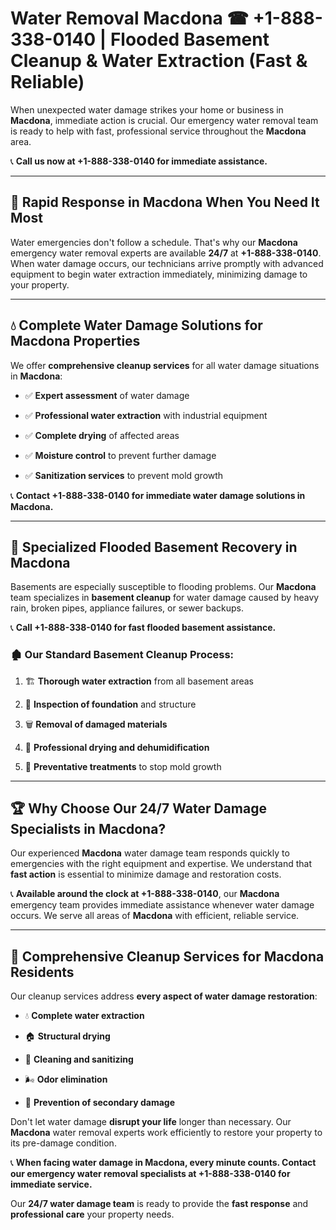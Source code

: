 # Water Removal Macdona ☎ +1-888-338-0140 | Flooded Basement Cleanup & Water Extraction (Fast & Reliable)

When unexpected water damage strikes your home or business in **Macdona**, immediate action is crucial. Our emergency water removal team is ready to help with fast, professional service throughout the **Macdona** area. 

📞 **Call us now at +1-888-338-0140 for immediate assistance.**
---
## 🚀 Rapid Response in Macdona When You Need It Most
Water emergencies don't follow a schedule. That's why our **Macdona** emergency water removal experts are available **24/7** at **+1-888-338-0140**. When water damage occurs, our technicians arrive promptly with advanced equipment to begin water extraction immediately, minimizing damage to your property.
---
## 💧 Complete Water Damage Solutions for Macdona Properties
We offer **comprehensive cleanup services** for all water damage situations in **Macdona**:
- ✅ **Expert assessment** of water damage  
- ✅ **Professional water extraction** with industrial equipment  
- ✅ **Complete drying** of affected areas  
- ✅ **Moisture control** to prevent further damage  
- ✅ **Sanitization services** to prevent mold growth  
📞 **Contact +1-888-338-0140 for immediate water damage solutions in Macdona.**
---
## 🌊 Specialized Flooded Basement Recovery in Macdona
Basements are especially susceptible to flooding problems. Our **Macdona** team specializes in **basement cleanup** for water damage caused by heavy rain, broken pipes, appliance failures, or sewer backups. 
📞 **Call +1-888-338-0140 for fast flooded basement assistance.**
### 🏚️ Our Standard Basement Cleanup Process:
1. 🏗️ **Thorough water extraction** from all basement areas  
2. 🔎 **Inspection of foundation** and structure  
3. 🗑️ **Removal of damaged materials**  
4. 💨 **Professional drying and dehumidification**  
5. 🚫 **Preventative treatments** to stop mold growth  
---
## 🏆 Why Choose Our 24/7 Water Damage Specialists in Macdona?
Our experienced **Macdona** water damage team responds quickly to emergencies with the right equipment and expertise. We understand that **fast action** is essential to minimize damage and restoration costs.
📞 **Available around the clock at +1-888-338-0140**, our **Macdona** emergency team provides immediate assistance whenever water damage occurs. We serve all areas of **Macdona** with efficient, reliable service.
---
## 🧹 Comprehensive Cleanup Services for Macdona Residents
Our cleanup services address **every aspect of water damage restoration**:
- 💧 **Complete water extraction**  
- 🏠 **Structural drying**  
- 🧼 **Cleaning and sanitizing**  
- 🌬️ **Odor elimination**  
- 🚫 **Prevention of secondary damage**  
Don't let water damage **disrupt your life** longer than necessary. Our **Macdona** water removal experts work efficiently to restore your property to its pre-damage condition.
📞 **When facing water damage in Macdona, every minute counts. Contact our emergency water removal specialists at +1-888-338-0140 for immediate service.**
Our **24/7 water damage team** is ready to provide the **fast response** and **professional care** your property needs.
